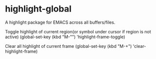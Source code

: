 highlight-global
================

A highlight package for EMACS across all buffers/files.

Toggle highlight of current region(or symbol under cursor if region is not active)
(global-set-key (kbd "M-\"") 'highlight-frame-toggle)

Clear all highlight of current frame
(global-set-key (kbd "M-+") 'clear-highlight-frame)
